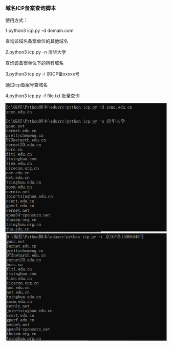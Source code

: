 ### 域名ICP备案查询脚本 

使用方式：

1.python3 icp.py -d domain.com

查询该域名备案单位的其他域名



2.python3 icp.py -n 清华大学

查询该备案单位下的所有域名



3.python3 icp.py -i 京ICP备xxxxx号

通过icp备案号查域名



4.python3 icp.py -f file.txt
批量查询

![1](images/1.png)
![2](images/2.png)
